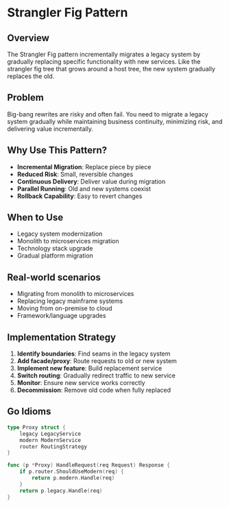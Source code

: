 # Strangler Fig Pattern

## Overview
The Strangler Fig pattern incrementally migrates a legacy system by gradually replacing specific functionality with new services. Like the strangler fig tree that grows around a host tree, the new system gradually replaces the old.

## Problem
Big-bang rewrites are risky and often fail. You need to migrate a legacy system gradually while maintaining business continuity, minimizing risk, and delivering value incrementally.

## Why Use This Pattern?
- **Incremental Migration**: Replace piece by piece
- **Reduced Risk**: Small, reversible changes
- **Continuous Delivery**: Deliver value during migration
- **Parallel Running**: Old and new systems coexist
- **Rollback Capability**: Easy to revert changes

## When to Use
- Legacy system modernization
- Monolith to microservices migration
- Technology stack upgrade
- Gradual platform migration

## Real-world scenarios
- Migrating from monolith to microservices
- Replacing legacy mainframe systems
- Moving from on-premise to cloud
- Framework/language upgrades

## Implementation Strategy
1. **Identify boundaries**: Find seams in the legacy system
2. **Add facade/proxy**: Route requests to old or new system
3. **Implement new feature**: Build replacement service
4. **Switch routing**: Gradually redirect traffic to new service
5. **Monitor**: Ensure new service works correctly
6. **Decommission**: Remove old code when fully replaced

## Go Idioms
```go
type Proxy struct {
    legacy LegacyService
    modern ModernService
    router RoutingStrategy
}

func (p *Proxy) HandleRequest(req Request) Response {
    if p.router.ShouldUseModern(req) {
        return p.modern.Handle(req)
    }
    return p.legacy.Handle(req)
}
```
